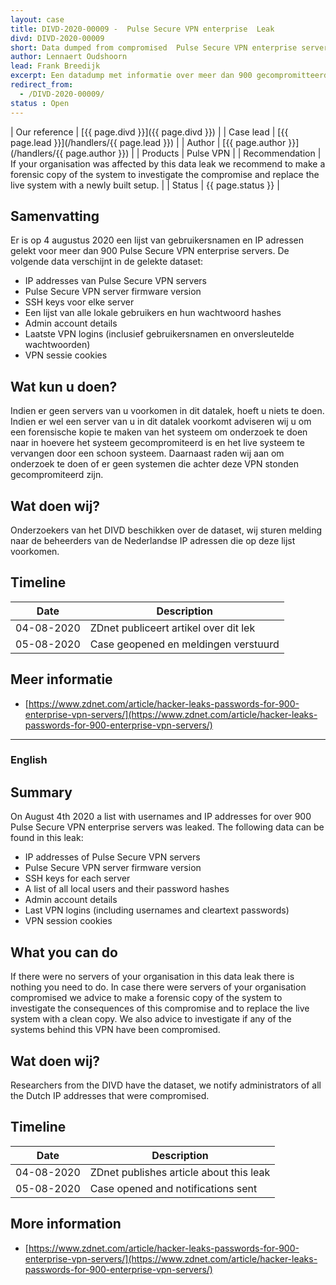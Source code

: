 ```yaml
---
layout: case
title: DIVD-2020-00009 -  Pulse Secure VPN enterprise  Leak
divd: DIVD-2020-00009
short: Data dumped from compromised  Pulse Secure VPN enterprise servers.
author: Lennaert Oudshoorn
lead: Frank Breedijk
excerpt: Een datadump met informatie over meer dan 900 gecompromitteerde  Pulse Secure VPN enterprise servers is publiek gemaakt. / A data dump with information of over 900 compromised  Pulse Secure VPN enterprise servers has been released.
redirect_from:
  - /DIVD-2020-00009/
status : Open
---
```


| Our reference | [{{ page.divd }}]({{ page.divd }}) |
| Case lead | [{{ page.lead }}](/handlers/{{ page.lead }}) |
| Author | [{{ page.author }}](/handlers/{{ page.author }}) |
| Products | Pulse VPN |
| Recommendation | If your organisation was affected by this data leak we recommend to make a forensic copy of the system to investigate the compromise and replace the live system with a newly built setup. |
| Status | {{ page.status }} |

## Samenvatting
Er is op 4 augustus 2020 een lijst van gebruikersnamen en IP adressen gelekt voor meer dan 900 Pulse Secure VPN enterprise servers. De volgende data verschijnt in de gelekte dataset:
* IP addresses van Pulse Secure VPN servers
* Pulse Secure VPN server firmware version
* SSH keys voor elke server
* Een lijst van alle lokale gebruikers en hun wachtwoord hashes
* Admin account details
* Laatste VPN logins (inclusief gebruikersnamen en onversleutelde wachtwoorden)
* VPN sessie cookies

## Wat kun u doen?
Indien er geen servers van u voorkomen in dit datalek, hoeft u niets te doen. Indien er wel een server van u in dit datalek voorkomt adviseren wij u om een forensische kopie te maken van het systeem om onderzoek te doen naar in hoevere het systeem gecompromiteerd is en het live systeem te vervangen door een schoon systeem. Daarnaast raden wij aan om onderzoek te doen of er geen systemen die achter deze VPN stonden gecompromiteerd zijn.

## Wat doen wij?
Onderzoekers van het DIVD beschikken over de dataset, wij sturen melding naar de beheerders van de Nederlandse IP adressen die op deze lijst voorkomen.

## Timeline

| Date  | Description |
|:-----:|-------------|
| 04-08-2020| ZDnet publiceert artikel over dit lek |
| 05-08-2020 | Case geopened en meldingen verstuurd|

## Meer informatie
* [https://www.zdnet.com/article/hacker-leaks-passwords-for-900-enterprise-vpn-servers/](https://www.zdnet.com/article/hacker-leaks-passwords-for-900-enterprise-vpn-servers/)


<hr>

### English

## Summary
On August 4th 2020 a list with usernames and IP addresses for over 900 Pulse Secure VPN enterprise servers was leaked. The following data can be found in this leak:
* IP addresses of Pulse Secure VPN servers
* Pulse Secure VPN server firmware version
* SSH keys for each server
* A list of all local users and their password hashes
* Admin account details
* Last VPN logins (including usernames and cleartext passwords)
* VPN session cookies

## What you can do
If there were no servers of your organisation in this data leak there is nothing you need to do. In case there were servers of your organisation compromised we advice to make a forensic copy of the system to investigate the consequences of this compromise and to replace the live system with a clean copy. We also advice to investigate if any of the systems behind this VPN have been compromised.

## Wat doen wij?
Researchers from the DIVD have the dataset, we notify administrators of all the Dutch IP addresses that were compromised.

## Timeline

| Date  | Description |
|:-----:|-------------|
| 04-08-2020| ZDnet publishes article about this leak |
| 05-08-2020 | Case opened and notifications sent|

## More information
* [https://www.zdnet.com/article/hacker-leaks-passwords-for-900-enterprise-vpn-servers/](https://www.zdnet.com/article/hacker-leaks-passwords-for-900-enterprise-vpn-servers/)
